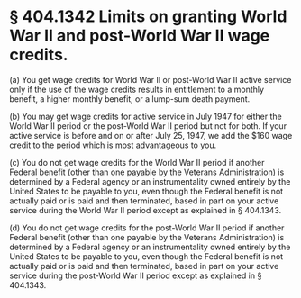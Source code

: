 # § 404.1342   Limits on granting World War II and post-World War II wage credits.

(a) You get wage credits for World War II or post-World War II active service only if the use of the wage credits results in entitlement to a monthly benefit, a higher monthly benefit, or a lump-sum death payment.


(b) You may get wage credits for active service in July 1947 for either the World War II period or the post-World War II period but not for both. If your active service is before and on or after July 25, 1947, we add the $160 wage credit to the period which is most advantageous to you.


(c) You do not get wage credits for the World War II period if another Federal benefit (other than one payable by the Veterans Administration) is determined by a Federal agency or an instrumentality owned entirely by the United States to be payable to you, even though the Federal benefit is not actually paid or is paid and then terminated, based in part on your active service during the World War II period except as explained in § 404.1343.


(d) You do not get wage credits for the post-World War II period if another Federal benefit (other than one payable by the Veterans Administration) is determined by a Federal agency or an instrumentality owned entirely by the United States to be payable to you, even though the Federal benefit is not actually paid or is paid and then terminated, based in part on your active service during the post-World War II period except as explained in § 404.1343.




